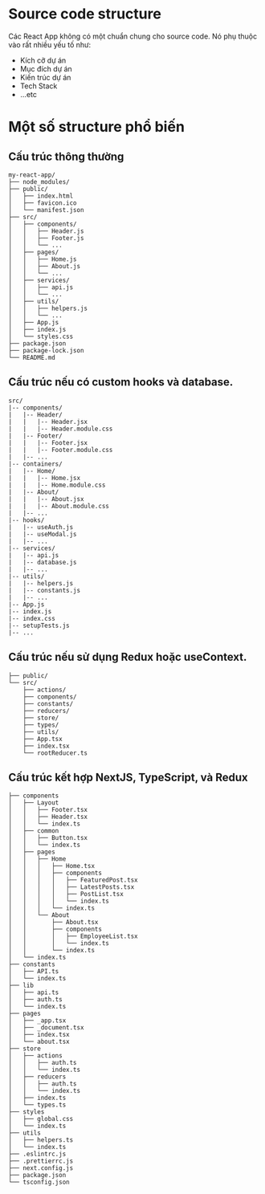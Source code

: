 # Source code structure

Các React App không có một chuẩn chung cho source code. Nó phụ thuộc vào rất nhiều yếu tố như:
- Kích cỡ dự án
- Mục đích dự án
- Kiến trúc dự án
- Tech Stack
- ...etc
# Một số structure phổ biến
## Cấu trúc thông thường
```
my-react-app/
├── node_modules/
├── public/
│   ├── index.html
│   ├── favicon.ico
│   └── manifest.json
├── src/
│   ├── components/
│   │   ├── Header.js
│   │   ├── Footer.js
│   │   └── ...
│   ├── pages/
│   │   ├── Home.js
│   │   ├── About.js
│   │   └── ...
│   ├── services/
│   │   ├── api.js
│   │   └── ...
│   ├── utils/
│   │   ├── helpers.js
│   │   └── ...
│   ├── App.js
│   ├── index.js
│   └── styles.css
├── package.json
├── package-lock.json
└── README.md

```
## Cấu trúc nếu có custom hooks và database.
```
src/
|-- components/
|   |-- Header/
|   |   |-- Header.jsx
|   |   |-- Header.module.css
|   |-- Footer/
|   |   |-- Footer.jsx
|   |   |-- Footer.module.css
|   |-- ...
|-- containers/
|   |-- Home/
|   |   |-- Home.jsx
|   |   |-- Home.module.css
|   |-- About/
|   |   |-- About.jsx
|   |   |-- About.module.css
|   |-- ...
|-- hooks/
|   |-- useAuth.js
|   |-- useModal.js
|   |-- ...
|-- services/
|   |-- api.js
|   |-- database.js
|   |-- ...
|-- utils/
|   |-- helpers.js
|   |-- constants.js
|   |-- ...
|-- App.js
|-- index.js
|-- index.css
|-- setupTests.js
|-- ...

```

## Cấu trúc nếu sử dụng Redux hoặc useContext.
```
├── public/
└── src/
    ├── actions/
    ├── components/
    ├── constants/
    ├── reducers/
    ├── store/
    ├── types/
    ├── utils/
    ├── App.tsx
    ├── index.tsx
    └── rootReducer.ts

```
## Cấu trúc kết hợp NextJS, TypeScript, và Redux
```
├── components
│   ├── Layout
│   │   ├── Footer.tsx
│   │   ├── Header.tsx
│   │   └── index.ts
│   ├── common
│   │   ├── Button.tsx
│   │   └── index.ts
│   ├── pages
│   │   ├── Home
│   │   │   ├── Home.tsx
│   │   │   ├── components
│   │   │   │   ├── FeaturedPost.tsx
│   │   │   │   ├── LatestPosts.tsx
│   │   │   │   ├── PostList.tsx
│   │   │   │   └── index.ts
│   │   │   └── index.ts
│   │   └── About
│   │       ├── About.tsx
│   │       ├── components
│   │       │   ├── EmployeeList.tsx
│   │       │   └── index.ts
│   │       └── index.ts
│   └── index.ts
├── constants
│   ├── API.ts
│   └── index.ts
├── lib
│   ├── api.ts
│   ├── auth.ts
│   └── index.ts
├── pages
│   ├── _app.tsx
│   ├── _document.tsx
│   ├── index.tsx
│   └── about.tsx
├── store
│   ├── actions
│   │   ├── auth.ts
│   │   └── index.ts
│   ├── reducers
│   │   ├── auth.ts
│   │   └── index.ts
│   ├── index.ts
│   └── types.ts
├── styles
│   ├── global.css
│   └── index.ts
├── utils
│   ├── helpers.ts
│   └── index.ts
├── .eslintrc.js
├── .prettierrc.js
├── next.config.js
├── package.json
└── tsconfig.json

```


